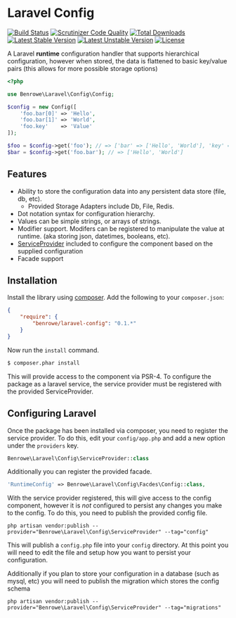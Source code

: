 # Laravel Config

[![Build Status](https://travis-ci.org/benrowe/laravel-config.svg?branch=feature%2F1-setup-build-environment&format=flat-square)](https://travis-ci.org/benrowe/laravel-config)
[![Scrutinizer Code Quality](https://scrutinizer-ci.com/g/benrowe/laravel-config/badges/quality-score.png?b=master&format=flat-square)](https://scrutinizer-ci.com/g/benrowe/laravel-config/?branch=master)
[![Total Downloads](https://poser.pugx.org/benrowe/laravel-config/d/total.svg?format=flat-square)](https://packagist.org/packages/benrowe/laravel-config)
[![Latest Stable Version](https://poser.pugx.org/benrowe/laravel-config/v/stable.svg?format=flat-square)](https://packagist.org/packages/benrowe/laravel-config)
[![Latest Unstable Version](https://poser.pugx.org/benrowe/laravel-config/v/unstable.svg?format=flat-square)](https://packagist.org/packages/benrowe/laravel-config)
[![License](https://poser.pugx.org/benrowe/laravel-config/license.svg?format=flat-square)](https://packagist.org/packages/benrowe/laravel-config)

A Laravel __runtime__ configuration handler that supports hierarchical configuration,
however when stored, the data is flattened to basic key/value pairs (this allows for more possible storage options)

```php
<?php

use Benrowe\Laravel\Config\Config;

$config = new Config([
    'foo.bar[0]' => 'Hello',
    'foo.bar[1]' => 'World',
    'foo.key'    => 'Value'
]);

$foo = $config->get('foo'); // => ['bar' => ['Hello', 'World'], 'key' => 'Value']
$bar = $config->get('foo.bar'); // => ['Hello', 'World']

```

## Features

- Ability to store the configuration data into any persistent data store (file, db, etc).
  - Provided Storage Adapters include Db, File, Redis.
- Dot notation syntax for configuration hierarchy.
- Values can be simple strings, or arrays of strings.
- Modifier support. Modifers can be registered to manipulate the value at runtime. (aka storing json, datetimes, booleans, etc).
- [ServiceProvider][2] included to configure the component based on the supplied configuration
- Facade support


## Installation

Install the library using [composer][1]. Add the following to your `composer.json`:

```json
{
    "require": {
        "benrowe/laravel-config": "0.1.*"
    }
}
```

Now run the `install` command.

```sh
$ composer.phar install
```

This will provide access to the component via PSR-4. To configure the package as a laravel service, the service provider must be registered with the provided ServiceProvider.

## Configuring Laravel

Once the package has been installed via composer, you need to register the service provider. To do this, edit your `config/app.php` and add a new option under the `providers` key.

```php
Benrowe\Laravel\Config\ServiceProvider::class
```

Additionally you can register the provided facade.

```php
'RuntimeConfig' => Benrowe\Laravel\Config\Facdes\Config::class,
```
With the service provider registered, this will give access to the config component, however it is _not_ configured to persist any changes you make to the config. To do this, you need to publish the provided config file.

```
php artisan vendor:publish --provider="Benrowe\Laravel\Config\ServiceProvider" --tag="config"
```

This will publish a `config.php` file into your `config` directory. At this point you will need to edit the file and setup how you want to persist your configuration.

Additionally if you plan to store your configuration in a database (such as mysql, etc) you will need to publish the migration which stores the config schema

```
php artisan vendor:publish --provider="Benrowe\Laravel\Config\ServiceProvider" --tag="migrations"
```

[1]: http://getcomposer.org/
[2]: https://laravel.com/docs/master/providers
